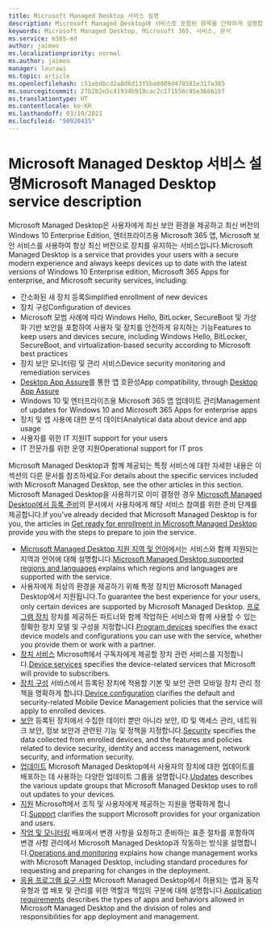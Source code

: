 ```yaml
---
title: Microsoft Managed Desktop 서비스 설명
description: Microsoft Managed Desktop에 서비스로 포함된 항목을 간략하게 설명합니다.
keywords: Microsoft Managed Desktop, Microsoft 365, 서비스, 문서
ms.service: m365-md
author: jaimeo
ms.localizationpriority: normal
ms.author: jaimeo
manager: laurawi
ms.topic: article
ms.openlocfilehash: c51ebdbcd2a8d6d13f5ba0009d470581e317a365
ms.sourcegitcommit: 27b2b2e5c41934b918cac2c171556c45e36661bf
ms.translationtype: HT
ms.contentlocale: ko-KR
ms.lasthandoff: 03/19/2021
ms.locfileid: "50920435"
---
```

# <a name="microsoft-managed-desktop-service-description"></a><span data-ttu-id="aad07-104">Microsoft Managed Desktop 서비스 설명</span><span class="sxs-lookup"><span data-stu-id="aad07-104">Microsoft Managed Desktop service description</span></span>

<span data-ttu-id="aad07-105">Microsoft Managed Desktop은 사용자에게 최신 보안 환경을 제공하고 최신 버전의 Windows 10 Enterprise Edition, 엔터프라이즈용 Microsoft 365 앱, Microsoft 보안 서비스를 사용하여 항상 최신 버전으로 장치를 유지하는 서비스입니다.</span><span class="sxs-lookup"><span data-stu-id="aad07-105">Microsoft Managed Desktop is a service that provides your users with a secure modern experience and always keeps devices up to date with the latest versions of Windows 10 Enterprise edition, Microsoft 365 Apps for enterprise, and Microsoft security services, including:</span></span>

- <span data-ttu-id="aad07-106">간소화된 새 장치 등록</span><span class="sxs-lookup"><span data-stu-id="aad07-106">Simplified enrollment of new devices</span></span>
- <span data-ttu-id="aad07-107">장치 구성</span><span class="sxs-lookup"><span data-stu-id="aad07-107">Configuration of devices</span></span>
- <span data-ttu-id="aad07-108">Microsoft 모범 사례에 따라 Windows Hello, BitLocker, SecureBoot 및 가상화 기반 보안을 포함하여 사용자 및 장치를 안전하게 유지하는 기능</span><span class="sxs-lookup"><span data-stu-id="aad07-108">Features to keep users and devices secure, including Windows Hello, BitLocker, SecureBoot, and virtualization-based security according to Microsoft best practices</span></span>
- <span data-ttu-id="aad07-109">장치 보안 모니터링 및 관리 서비스</span><span class="sxs-lookup"><span data-stu-id="aad07-109">Device security monitoring and remediation services</span></span>
- <span data-ttu-id="aad07-110">[Desktop App Assure](/fasttrack/win-10-desktop-app-assure)를 통한 앱 호환성</span><span class="sxs-lookup"><span data-stu-id="aad07-110">App compatibility, through [Desktop App Assure](/fasttrack/win-10-desktop-app-assure)</span></span>
- <span data-ttu-id="aad07-111">Windows 10 및 엔터프라이즈용 Microsoft 365 앱 업데이트 관리</span><span class="sxs-lookup"><span data-stu-id="aad07-111">Management of updates for Windows 10 and Microsoft 365 Apps for enterprise apps</span></span>
- <span data-ttu-id="aad07-112">장치 및 앱 사용에 대한 분석 데이터</span><span class="sxs-lookup"><span data-stu-id="aad07-112">Analytical data about device and app usage</span></span>
- <span data-ttu-id="aad07-113">사용자를 위한 IT 지원</span><span class="sxs-lookup"><span data-stu-id="aad07-113">IT support for your users</span></span>
- <span data-ttu-id="aad07-114">IT 전문가를 위한 운영 지원</span><span class="sxs-lookup"><span data-stu-id="aad07-114">Operational support for IT pros</span></span>

<span data-ttu-id="aad07-115">Microsoft Managed Desktop과 함께 제공되는 특정 서비스에 대한 자세한 내용은 이 섹션의 다른 문서를 참조하세요.</span><span class="sxs-lookup"><span data-stu-id="aad07-115">For details about the specific services included with Microsoft Managed Desktop, see the other articles in this section.</span></span> <span data-ttu-id="aad07-116">Microsoft Managed Desktop을 사용하기로 이미 결정한 경우 [Microsoft Managed Desktop에서 등록 준비](../get-ready/index.md)의 문서에서 사용자에게 해당 서비스 참여를 위한 준비 단계를 제공합니다.</span><span class="sxs-lookup"><span data-stu-id="aad07-116">If you've already decided that Microsoft Managed Desktop is for you, the articles in [Get ready for enrollment in Microsoft Managed Desktop](../get-ready/index.md) provide you with the steps to prepare to join the service.</span></span>

- <span data-ttu-id="aad07-117">[Microsoft Managed Desktop 지원 지역 및 언어](regions-languages.md)에서는 서비스와 함께 지원되는 지역과 언어에 대해 설명합니다.</span><span class="sxs-lookup"><span data-stu-id="aad07-117">[Microsoft Managed Desktop supported regions and languages](regions-languages.md) explains which regions and languages are supported with the service.</span></span>
- <span data-ttu-id="aad07-118">사용자에게 최상의 환경을 제공하기 위해 특정 장치만 Microsoft Managed Desktop에서 지원됩니다.</span><span class="sxs-lookup"><span data-stu-id="aad07-118">To guarantee the best experience for your users, only certain devices are supported by Microsoft Managed Desktop.</span></span> <span data-ttu-id="aad07-119">[프로그램 장치](device-list.md) 장치를 제공하든 파트너와 함께 작업하든 서비스와 함께 사용할 수 있는 정확한 장치 모델 및 구성을 지정합니다.</span><span class="sxs-lookup"><span data-stu-id="aad07-119">[Program devices](device-list.md) specifies the exact device models and configurations you can use with the service, whether you provide them or work with a partner.</span></span>
- <span data-ttu-id="aad07-120">[장치 서비스](device-services.md) Microsoft에서 구독자에게 제공할 장치 관련 서비스를 지정합니다.</span><span class="sxs-lookup"><span data-stu-id="aad07-120">[Device services](device-services.md) specifies the device-related services that Microsoft will provide to subscribers.</span></span>
- <span data-ttu-id="aad07-121">[장치 구성](device-policies.md) 서비스에서 등록된 장치에 적용할 기본 및 보안 관련 모바일 장치 관리 정책을 명확하게 합니다.</span><span class="sxs-lookup"><span data-stu-id="aad07-121">[Device configuration](device-policies.md) clarifies the default and security-related Mobile Device Management policies that the service will apply to enrolled devices.</span></span>
- <span data-ttu-id="aad07-122">[보안](security.md) 등록된 장치에서 수집한 데이터 뿐만 아니라 보안, ID 및 액세스 관리, 네트워크 보안, 정보 보안과 관련된 기능 및 정책을 지정합니다.</span><span class="sxs-lookup"><span data-stu-id="aad07-122">[Security](security.md) specifies the data collected from enrolled devices, and the features and policies related to device security, identity and access management, network security, and information security.</span></span>
- <span data-ttu-id="aad07-123">[업데이트](updates.md) Microsoft Managed Desktop에서 사용자의 장치에 대한 업데이트를 배포하는 데 사용하는 다양한 업데이트 그룹을 설명합니다.</span><span class="sxs-lookup"><span data-stu-id="aad07-123">[Updates](updates.md) describes the various update groups that Microsoft Managed Desktop uses to roll out updates to your devices.</span></span>
- <span data-ttu-id="aad07-124">[지원](support.md) Microsoft에서 조직 및 사용자에게 제공하는 지원을 명확하게 합니다.</span><span class="sxs-lookup"><span data-stu-id="aad07-124">[Support](support.md) clarifies the support Microsoft provides for your organization and users.</span></span>
- <span data-ttu-id="aad07-125">[작업 및 모니터링](operations-and-monitoring.md) 배포에서 변경 사항을 요청하고 준비하는 표준 절차를 포함하여 변경 사항 관리에서 Microsoft Managed Desktop과 작동하는 방식을 설명합니다.</span><span class="sxs-lookup"><span data-stu-id="aad07-125">[Operations and monitoring](operations-and-monitoring.md) explains how change management works with Microsoft Managed Desktop, including standard procedures for requesting and preparing for changes in the deployment.</span></span>
- <span data-ttu-id="aad07-126">[응용 프로그램 요구 사항](mmd-app-requirements.md) Microsoft Managed Desktop에서 허용되는 앱과 동작 유형과 앱 배포 및 관리를 위한 역할과 책임의 구분에 대해 설명합니다.</span><span class="sxs-lookup"><span data-stu-id="aad07-126">[Application requirements](mmd-app-requirements.md) describes the types of apps and behaviors allowed in Microsoft Managed Desktop and the division of roles and responsibilities for app deployment and management.</span></span>